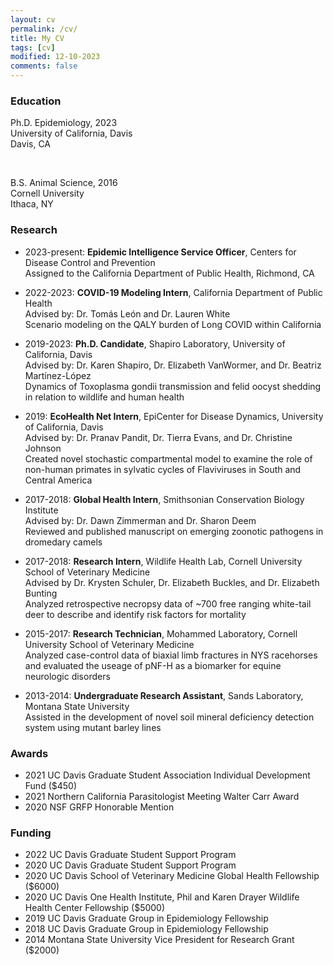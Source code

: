 ```yaml
---
layout: cv
permalink: /cv/
title: My CV
tags: [cv]
modified: 12-10-2023
comments: false
---
```

### Education

Ph.D. Epidemiology, 2023<br>
University of California, Davis<br>
Davis, CA <br>

<br/>

B.S. Animal Science, 2016<br>
Cornell University<br>
Ithaca, NY <br/>

### Research

* 2023-present: **Epidemic Intelligence Service Officer**, Centers for Disease Control and Prevention<br>
Assigned to the California Department of Public Health, Richmond, CA<br>

* 2022-2023: **COVID-19 Modeling Intern**, California Department of Public Health<br>
Advised by: Dr. Tomás León and Dr. Lauren White<br>
Scenario modeling on the QALY burden of Long COVID within California

* 2019-2023: **Ph.D. Candidate**, Shapiro Laboratory, University of California, Davis<br>
Advised by: Dr. Karen Shapiro, Dr. Elizabeth VanWormer, and Dr. Beatriz Martínez-López<br>
Dynamics of Toxoplasma gondii transmission and felid oocyst shedding in relation to wildlife and human health

* 2019: **EcoHealth Net Intern**, EpiCenter for Disease Dynamics, University of California, Davis<br>
Advised by: Dr. Pranav Pandit, Dr. Tierra Evans, and Dr. Christine Johnson<br>
Created novel stochastic compartmental model to examine the role of non-human primates in sylvatic cycles of Flaviviruses in South and Central America

* 2017-2018: **Global Health Intern**, Smithsonian Conservation Biology Institute<br>
Advised by: Dr. Dawn Zimmerman and Dr. Sharon Deem<br>
Reviewed and published manuscript on emerging zoonotic pathogens in dromedary camels

* 2017-2018: **Research Intern**, Wildlife Health Lab, Cornell University School of Veterinary Medicine<br>
Advised by Dr. Krysten Schuler, Dr. Elizabeth Buckles, and Dr. Elizabeth Bunting<br>
Analyzed retrospective necropsy data of ~700 free ranging white-tail deer to describe and identify risk factors for mortality

* 2015-2017: **Research Technician**, Mohammed Laboratory, Cornell University School of Veterinary Medicine<br>
Analyzed case-control data of biaxial limb fractures in NYS racehorses and evaluated the useage of pNF-H as a biomarker for equine neurologic disorders

* 2013-2014: **Undergraduate Research Assistant**, Sands Laboratory, Montana State University<br>
Assisted in the development of novel soil mineral deficiency detection system using mutant barley lines

### Awards

* 2021 UC Davis Graduate Student Association Individual Development Fund ($450)
* 2021 Northern California Parasitologist Meeting Walter Carr Award
* 2020 NSF GRFP Honorable Mention

### Funding

* 2022 UC Davis Graduate Student Support Program
* 2020 UC Davis Graduate Student Support Program
* 2020 UC Davis School of Veterinary Medicine Global Health Fellowship ($6000)
* 2020 UC Davis One Health Institute, Phil and Karen Drayer Wildlife Health Center Fellowship ($5000)
* 2019 UC Davis Graduate Group in Epidemiology Fellowship 
* 2018 UC Davis Graduate Group in Epidemiology Fellowship
* 2014 Montana State University Vice President for Research Grant ($2000)
